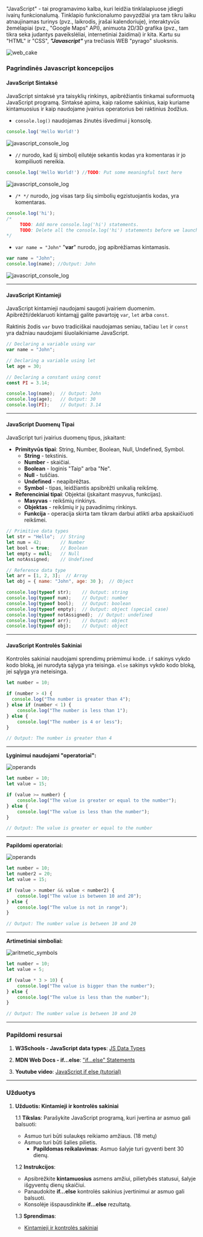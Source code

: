 ﻿
"JavaScript" - tai programavimo kalba, kuri leidžia tinklalapiuose įdiegti ivairų funkcionalumą. Tinklapio funkcionalumo pavyzdžiai yra tam tikru laiku atnaujinamas turinys (pvz., laikrodis, įrašai kalendoriuje), interaktyvūs žemėlapiai (pvz., "Google Maps" API), animuota 2D/3D grafika (pvz., tam tikra seka judantys paveikslėliai, internetiniai žaidimai) ir kita. Kartu su "HTML" ir "CSS",  ***"Javascript"*** yra trečiasis WEB "pyrago" sluoksnis.

![web_cake](https://images4.imagebam.com/56/f4/0d/MEUFNA3_o.png)


###  Pagrindinės Javascript koncepcijos

####  JavaScript Sintaksė

JavaScript sintaksė yra taisyklių rinkinys, apibrėžiantis tinkamai suformuotą JavaScript programą. Sintaksė apima, kaip rašome sakinius, kaip kuriame kintamuosius ir kaip naudojame įvairius operatorius bei raktinius žodžius.

- `console.log()`  naudojamas žinutės išvedimui į konsolę. 
```javascript
console.log('Hello World!') 
```
![javascript_console_log](https://images4.imagebam.com/d1/9d/0e/MEUFO9B_o.png)

- `//`  nurodo, kad šį simbolį eilutėje sekantis kodas yra komentaras ir jo kompiliuoti nereikia.
```javascript
console.log('Hello World!') //TODO: Put some meaningful text here
```
![javascript_console_log](https://images4.imagebam.com/d1/9d/0e/MEUFO9B_o.png)

- `/* */`  nurodo, jog visas tarp šių simbolių egzistuojantis kodas, yra komentaras.
```javascript
console.log('hi');
/*
	 TODO: Add more console.log('hi') statements.
	 TODO: Delete all the console.log('hi') statements before we launch the project.
*/
```

- `var name = "John"`  "**var**" nurodo,  jog apibrėžiamas kintamasis.
```javascript
var name = "John";
console.log(name); //Output: John
```
![javascript_console_log](https://images4.imagebam.com/5b/b7/fc/MEUFOBO_o.png)

---
####  JavaScript Kintamieji

JavaScript kintamieji naudojami saugoti įvairiem duomenim. Apibrėžti/deklaruoti kintamąjį galite pavartoję `var`, `let` arba `const`.

Raktinis žodis `var` buvo tradiciškai naudojamas seniau, tačiau `let` ir `const` yra dažniau naudojami šiuolaikiniame JavaScript.
```javascript
// Declaring a variable using var
var name = "John";

// Declaring a variable using let
let age = 30;

// Declaring a constant using const
const PI = 3.14;

console.log(name);  // Output: John
console.log(age);   // Output: 30
console.log(PI);    // Output: 3.14
```
---

####  JavaScript Duomenų Tipai

JavaScript turi įvairius duomenų tipus, įskaitant:

-   **Primityvūs tipai**: String, Number, Boolean, Null, Undefined, Symbol.
	- **String** - tekstinis.
	- **Number** - skaičiai.
	- **Boolean** - loginis "Taip" arba "Ne".
	- **Null** - tuščias.
	- **Undefined** - neapibrėžtas.
	- **Symbol** - tipas, leidžiantis apsibrėžti unikalią reikšmę.
-   **Referenciniai tipai**: Objektai (įskaitant masyvus, funkcijas).
	- **Masyvas** - reikšmių rinkinys.
	- **Objektas** - reikšmių ir jų pavadinimų rinkinys.
	- **Funkcija** - operacija skirta tam tikram darbui atlikti arba apskaičiuoti reikšmei.
	
```javascript
// Primitive data types
let str = "Hello";  // String
let num = 42;       // Number
let bool = true;    // Boolean
let empty = null;   // Null
let notAssigned;    // Undefined

// Reference data type
let arr = [1, 2, 3];  // Array
let obj = { name: "John", age: 30 };  // Object

console.log(typeof str);    // Output: string
console.log(typeof num);    // Output: number
console.log(typeof bool);   // Output: boolean
console.log(typeof empty);  // Output: object (special case)
console.log(typeof notAssigned);  // Output: undefined
console.log(typeof arr);    // Output: object
console.log(typeof obj);    // Output: object

```
---
####  JavaScript Kontrolės Sakiniai

Kontrolės sakiniai naudojami sprendimų priėmimui kode. `if` sakinys vykdo kodo bloką, jei nurodyta sąlyga yra teisinga. `else` sakinys vykdo kodo bloką, jei sąlyga yra neteisinga.

```javascript
let number = 10;

if (number > 4) {
  console.log("The number is greater than 4");
} else if (number < 1) {
    console.log("The number is less than 1");
} else {
	console.log("The number is 4 or less");
}

// Output: The number is greater than 4
```
---
**Lyginimui naudojami "operatoriai":**

![operands](https://images4.imagebam.com/af/70/9b/MEUFOSA_o.png)

```javascript
let number = 10;
let value = 15;

if (value >= number) {
	console.log("The value is greater or equal to the number");
} else {
	console.log("The value is less than the number");
}

// Output: The value is greater or equal to the number
```
---
**Papildomi operatoriai:**

![operands](https://images4.imagebam.com/a1/78/43/MEUFPP3_o.png)

```javascript
let number = 10;
let number2 = 20;
let value = 15;

if (value > number && value < number2) {
	console.log("The value is between 10 and 20");
} else {
	console.log("The value is not in range");
}

// Output: The number value is between 10 and 20
```
---
**Artimetiniai simboliai:**

![aritmetic_symbols](https://images4.imagebam.com/81/0f/57/MEUFPK3_o.png)

```javascript
let number = 10;
let value = 5;

if (value * 3 > 10) {
	console.log("The value is bigger than the number");
} else {
	console.log("The value is less than the number");
}

// Output: The number value is between 10 and 20
```
---

###  Papildomi resursai

1.  **W3Schools - JavaScript data types**: [JS Data Types](https://www.w3schools.com/js/js_datatypes.asp)

2.  **MDN Web Docs -  if...else**: ["if...else" Statements](https://developer.mozilla.org/en-US/docs/Web/JavaScript/Reference/Statements/if...else)

3.  **Youtube video**: [JavaScript if else (tutorial)](https://www.youtube.com/watch?v=IsG4Xd6LlsM&ab_channel=ProgrammingwithMosh)

---

###  Užduotys

1. **Užduotis: Kintamieji ir kontrolės sakiniai**

	1.1 **Tikslas**: Parašykite JavaScript programą, kuri įvertina ar asmuo gali balsuoti:
	-  Asmuo turi būti sulaukęs reikiamo amžiaus. (18 metų)
	- Asmuo turi būti šalies pilietis.
		- **Papildomas reikalavimas**: Asmuo šalyje turi gyventi bent 30 dienų.
	
	1.2 **Instrukcijos**:
	- Apsibrėžkite **kintamuosius** asmens amžiui, pilietybės statusui, šalyje išgyventų dienų skaičiui.
	- Panaudokite **if...else** kontrolės sakinius įvertinimui ar asmuo gali balsuoti.
	- Konsolėje išspausdinkite **if...else** rezultatą.
	
	1.3 **Sprendimas**:
	- [Kintamieji ir kontrolės sakiniai](https://codepen.io/dewitted/pen/PovMEPw)
